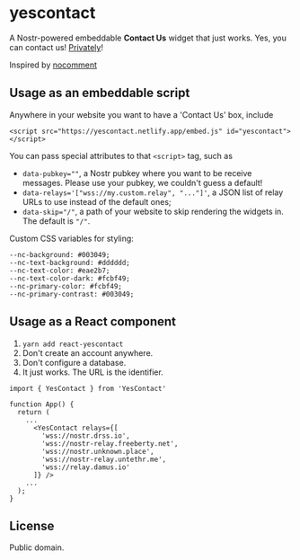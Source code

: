 # yescontact

A Nostr-powered embeddable **Contact Us** widget that just works. Yes, you can contact us! [Privately](https://github.com/nostr-protocol/nips/blob/master/04.md)!

Inspired by [nocomment](https://github.com/fiatjaf/nocomment)

## Usage as an embeddable script

Anywhere in your website you want to have a 'Contact Us' box, include

```
<script src="https://yescontact.netlify.app/embed.js" id="yescontact"></script>
```

You can pass special attributes to that `<script>` tag, such as

- `data-pubkey=""`, a Nostr pubkey where you want to be receive messages. Please use your pubkey, we couldn't guess a default!
- `data-relays='["wss://my.custom.relay", "..."]'`, a JSON list of relay URLs to use instead of the default ones;
- `data-skip="/"`, a path of your website to skip rendering the widgets in. The default is `"/"`.

Custom CSS variables for styling:

```
--nc-background: #003049;
--nc-text-background: #dddddd;
--nc-text-color: #eae2b7;
--nc-text-color-dark: #fcbf49;
--nc-primary-color: #fcbf49;
--nc-primary-contrast: #003049;
```

## Usage as a React component

1. `yarn add react-yescontact`
2. Don't create an account anywhere.
3. Don't configure a database.
4. It just works. The URL is the identifier.

```
import { YesContact } from 'YesContact'

function App() {
  return (
    ...
      <YesContact relays={[
        'wss://nostr.drss.io',
        'wss://nostr-relay.freeberty.net',
        'wss://nostr.unknown.place',
        'wss://nostr-relay.untethr.me',
        'wss://relay.damus.io'
      ]} />
    ...
  );
}
```

## License

Public domain.
